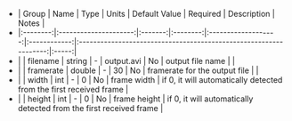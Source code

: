  * | Group    | Name                  | Type    | Units    | Default Value       | Required     | Description                                                       | Notes |
 * |:--------:|:---------------------:|:-------:|:--------:|:-------------------:|:------------:|:-----------------------------------------------------------------:|:-----:|
 * |          | filename              | string  | -        | output.avi          | No           | output file name                          |       |
 * |          | framerate             | double  | -        | 30                  | No           | framerate for the output file             |       |
 * |          | width                 | int     | -        | 0                   | No           | frame width                               | if 0, it will automatically detected from the first received frame  |
 * |          | height                | int     | -        | 0                   | No           | frame height                              | if 0, it will automatically detected from the first received frame  |
